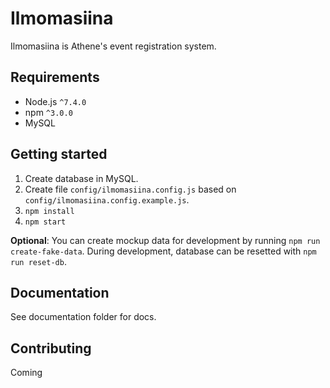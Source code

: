 # Ilmomasiina

Ilmomasiina is Athene's event registration system.

## Requirements
* Node.js `^7.4.0`
* npm `^3.0.0`
* MySQL

## Getting started

1. Create database in MySQL.
1. Create file `config/ilmomasiina.config.js` based on `config/ilmomasiina.config.example.js`.
1. `npm install`
1. `npm start`

**Optional**: You can create mockup data for development by running `npm run create-fake-data`. During development, database can be resetted with `npm run reset-db`.

## Documentation

See documentation folder for docs.

## Contributing

Coming
